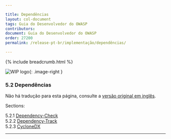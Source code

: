 ```yaml
---

title: Dependências
layout: col-document
tags: Guia do Desenvolvedor do OWASP
contributors:
document: Guia do Desenvolvedor do OWASP
order: 27200
permalink: /release-pt-br/implementação/dependências/

---
```


{% include breadcrumb.html %}

<style type="text/css">
.image-right {
  height: 180px;
  display: block;
  margin-left: auto;
  margin-right: auto;
  float: right;
}
</style>

![WIP logo](../../../assets/images/dg_wip.png "Trabalho em andamento"){: .image-right }

### 5.2 Dependências

Não há tradução para esta página, consulte a [versão original em inglês][release0702].

Sections:

5.2.1 [Dependency-Check](01-dependency-check.md)  
5.2.2 [Dependency-Track](02-dependency-track.md)  
5.2.3 [CycloneDX](03-cyclonedx.md)  

----

[release0702]: https://github.com/OWASP/www-project-developer-guide/blob/main/draft/07-implementation/02-dependencies/toc.md
